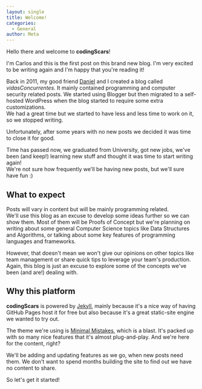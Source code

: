 ```yaml
---
layout: single
title: Welcome!
categories:
  - General
author: Meta
---
```


Hello there and welcome to **codingScars**!

I'm Carlos and this is the first post on this brand new blog. I'm very excited to be writing again and I'm happy that you're reading it!

Back in 2011, my good friend [Daniel](https://www.linkedin.com/in/dsiguero) and I created a blog called _vidasConcurrentes_. It mainly contained programming and computer security related posts. We started using Blogger but then migrated to a self-hosted WordPress when the blog started to require some extra customizations.  
We had a great time but we started to have less and less time to work on it, so we stopped writing.

Unfortunately, after some years with no new posts we decided it was time to close it for good.

Time has passed now, we graduated from University, got new jobs, we've been (and keep!) learning new stuff and thought it was time to start writing again!  
We're not sure how frequently we'll be having new posts, but we'll sure have fun :)

## What to expect

Posts will vary in content but will be mainly programming related.  
We'll use this blog as an excuse to develop some ideas further so we can show them. Most of them will be Proofs of Concept but we're planning on writing about some general Computer Science topics like Data Structures and Algorithms, or talking about some key features of programming languages and frameworks.

However, that doesn't mean we won't give our opinions on other topics like team management or share quick tips to leverage your team's production. Again, this blog is just an excuse to explore some of the concepts we've been (and are!) dealing with.

## Why this platform

**codingScars** is powered by [Jekyll](https://jekyllrb.com), mainly because it's a nice way of having GitHub Pages host it for free but also because it's a great static-site engine we wanted to try out.

The theme we're using is [Minimal Mistakes](https://mmistakes.github.io/minimal-mistakes/), which is a blast. It's packed up with so many nice features that it's almost plug-and-play. And we're here for the content, right?

We'll be adding and updating features as we go, when new posts need them. We don't want to spend months building the site to find out we have no content to share.

So let's get it started!
